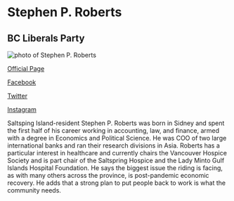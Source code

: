 # Stephen P. Roberts

## BC Liberals Party

![photo of Stephen P. Roberts](images/image19.jpg)

[Official Page](https://www.bcliberals.com/team/stephen-roberts/)

[Facebook](https://www.facebook.com/srobertsbc/)

[Twitter](https://twitter.com/SRobertsBC)

[Instagram](https://www.instagram.com/stephenproberts/)


Saltsping Island-resident Stephen P. Roberts was born in Sidney and spent the first half of his career working in accounting, law, and finance, armed with a degree in Economics and Political Science. He was COO of two large international banks and ran their research divisions in Asia. 
Roberts has a particular interest in healthcare and currently chairs the Vancouver Hospice Society and is part chair of the Saltspring Hospice and the Lady Minto Gulf Islands Hospital Foundation. He says the biggest issue the riding is facing, as with many others across the province, is post-pandemic economic recovery. He adds that a strong plan to put people back to work is what the community needs.
